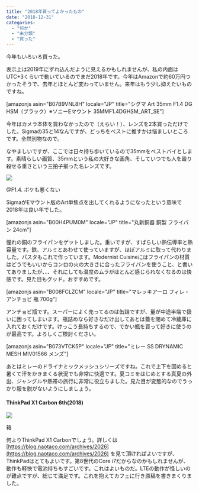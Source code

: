 ```yaml
---
title: "2018年買ってよかったもの"
date: "2018-12-31"
categories: 
  - "何か"
  - "未分類"
  - "買った"
---
```


今年もいろいろ買った。

表示上は2019年にずれ込んだように見えるかもしれませんが、私の内面はUTC+3くらいで動いているのでまだ2018年です。今年はAmazonで約60万円つかったそうで、去年とほとんど変わっていません。来年はもう少し抑えたいものですね。

\[amazonjs asin="B07B9VNL8H" locale="JP" title="シグマ Art 35mm F1.4 DG HSM（ブラック）※ソニーEマウント 35MMF1.4DGHSM\_ART\_SE"\]

今年はカメラ本体を買わなかったので（えらい！）、レンズを2本買っただけでした。Sigmaの35と14なんですが、どっちをベストに推すかは悩ましいところです。全然別物なので。

なやましいですが、ここでは日々持ち歩いているので35mmをベストバイとします。素晴らしい画質、35mmという私の大好きな画角、そしていつでも人を殴り殺せる重さという三拍子揃った名レンズです。

[![](https://blog.naotaco.com/assets/images/posts/2019/01/N0004492-720x480.jpg)](https://blog.naotaco.com/assets/images/posts/2019/01/N0004492.jpg)

@F1.4. ボケも悪くない

SigmaがEマウント版のArt単焦点を出してくれるようになったという意味で2018年は良い年でした。

\[amazonjs asin="B00H4PUM0M" locale="JP" title="丸新銅器 銅製 フライパン 24cm"\]

憧れの銅のフライパンをゲットしました。重いですが、すばらしい熱伝導率と熱容量です。鉄、アルミとあわせて使っていますが、ほぼアルミに取って代わりました。パスタもこれで作っています。Modernist Cuisineにはフライパンの材質はどうでもいいからコンロの火の大きさに合ったフライパンを使うこと、と書いてありましたが、、、それにしても温度のムラがほとんど感じられなくなるのは快感です。見た目もグッド。おすすめです。

\[amazonjs asin="B008FCLZCM" locale="JP" title="マレッキアーロ フィレ・アンチョビ 瓶 700g"\]

アンチョビ瓶です。スーパーによく売ってるのは缶詰ですが、量が中途半端で扱いに困ってしまいます。瓶詰めなら好きなだけ出してあとは蓋を閉めて冷蔵庫に入れておくだけです。けっこう長持ちするので、でかい瓶を買って好きに使うのが最高です。よろしくご検討ください。

\[amazonjs asin="B073VTCK5P" locale="JP" title="ミレー SS DRYNAMIC MESH MIV01566 メンズ"\]

あとはミレーのドライナミックメッシュシリーズですね。これで上下を固めると暑くて汗をかきまくる状況でも非常に快適です。夏コミをはじめとする真夏の外出、ジャングルや熱帯の旅行に非常に役立ちました。見た目が変態的なのでうっかり服を脱がないようにしましょう。

#### ThinkPad X1 Carbon 6th(2018)

![](https://blog.naotaco.com/assets/images/posts/2019/01/Di3wv6wUYAA6Cgs-720x540.jpg)

箱

何よりThinkPad X1 Carbonでしょう。詳しくは [https://blog.naotaco.com/archives/2026](https://blog.naotaco.com/archives/2026) を見て頂ければよいですが、ThinkPadはとてもよいです。第8世代のCore i7だからなのかもしれませんが、動作も軽快で電池持ちもすごいです。これはよいものだ。LTEの動作が怪しいのが難点ですが、総じて満足です。これを抱えてカフェに行き原稿を書きまくりました。
